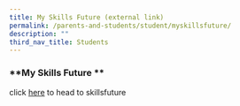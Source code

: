 ```yaml
---
title: My Skills Future (external link)
permalink: /parents-and-students/student/myskillsfuture/
description: ""
third_nav_title: Students
---
```

### **My Skills Future **
click [here](https://www.myskillsfuture.gov.sg/content/student/en/primary.html) to head to skillsfuture